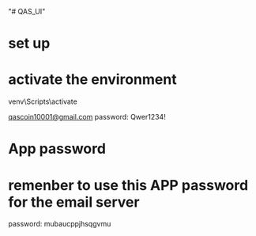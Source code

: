 "# QAS_UI" 
# set up
# activate the environment
venv\Scripts\activate


qascoin10001@gmail.com
password: Qwer1234!

# App password
# remenber to use this APP password for the email server
password: mubaucppjhsqgvmu